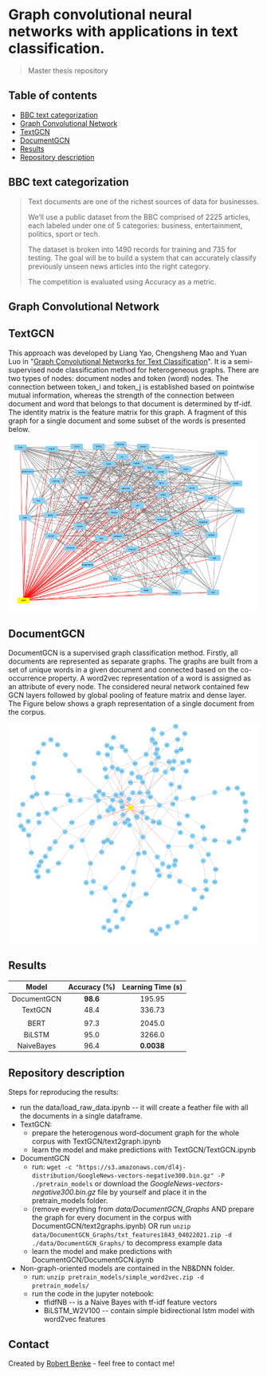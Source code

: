 # Graph convolutional neural networks with applications in text classification.
> Master thesis repository

## Table of contents
* [BBC text categorization](#BBC)
* [Graph Convolutional Network](#GCN)
* [TextGCN](#TextGCN)
* [DocumentGCN](#DocumentGCN)
* [Results](#Results)
* [Repository description](#Repository-description)
## BBC text categorization
>Text documents are one of the richest sources of data for businesses.
>
>We’ll use a public dataset from the BBC comprised of 2225 articles, each labeled under one of 5 categories: business, entertainment, politics, sport or tech.
>
>The dataset is broken into 1490 records for training and 735 for testing. The goal will be to build a system that can accurately classify previously unseen news articles into the right category.
>
>The competition is evaluated using Accuracy as a metric.

## Graph Convolutional Network

## TextGCN
This approach was developed by Liang Yao, Chengsheng Mao and Yuan Luo in "[Graph Convolutional Networks for Text Classification](https://arxiv.org/pdf/1809.05679.pdf)". It is a semi-supervised node classification method for heterogeneous graphs. There are two types of nodes: document nodes and token (word) nodes. The connection between token_i and token_j is established based on pointwise mutual information, whereas the strength of the connection between document and word that belongs to that document is determined by tf-idf. The identity matrix is the feature matrix for this graph. A fragment of this graph for a single document and some subset of the words is presented below.

![TextGCN](img/TextGCN.png)

## DocumentGCN

DocumentGCN is a supervised graph classification method. Firstly, all documents are represented as separate graphs. The graphs are built from a set of unique words in a given document and connected based on the co-occurrence property. A word2vec representation of a word is assigned as an attribute of every node.
The considered neural network contained few GCN layers followed by global pooling of feature matrix and dense layer. The Figure below shows a graph representation of a single document from the corpus.

![DocumentGCN](img/DocumentGCN.png)

## Results

| Model        | Accuracy (%) | Learning Time (s)  |
|:------------:|:------------:|:------------------:|
| DocumentGCN  |  **98.6**    |     195.95         |
| TextGCN      |    48.4      |     336.73         |
|              |              |                    |
| BERT         |    97.3      |     2045.0         |
| BiLSTM       |    95.0      |     3266.0         |
| NaiveBayes   |    96.4      |   **0.0038**       | 

## Repository description
Steps for reproducing the results:
* run the data/load_raw_data.ipynb -- it will create a feather file with all the documents in a single dataframe.
* TextGCN:
    * prepare the heterogenous word-document graph for the whole corpus with TextGCN/text2graph.ipynb
    * learn the model and make predictions with TextGCN/TextGCN.ipynb
* DocumentGCN
    * run: `wget -c "https://s3.amazonaws.com/dl4j-distribution/GoogleNews-vectors-negative300.bin.gz" -P ./pretrain_models`
    or download the _GoogleNews-vectors-negative300.bin.gz_ file by yourself and place it in the pretrain_models folder.
    * (remove everything from _data/DocumentGCN_Graphs_ AND prepare the graph for every document in the corpus with DocumentGCN/text2graphs.ipynb) OR
    run `unzip data/DocumentGCN_Graphs/txt_features1843_04022021.zip -d ./data/DocumentGCN_Graphs/` to decompress example data
    * learn the model and make predictions with DocumentGCN/DocumentGCN.ipynb
* Non-graph-oriented models are contained in the NB&DNN folder.
   * run: `unzip pretrain_models/simple_word2vec.zip -d pretrain_models/`
   * run the code in the jupyter notebook:
       * tfidfNB -- is a Naive Bayes with tf-idf feature vectors
       * BiLSTM_W2V100 -- contain simple bidirectional lstm model with word2vec features

## Contact
Created by [Robert Benke](https://www.linkedin.com/in/robert-benke-396b56175/) - feel free to contact me!
